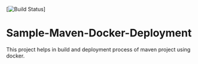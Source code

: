 [![Build Status](https://travis-ci.org/VV-MANOJ/Sample-Maven-Docker-Deployment.svg?branch=master)]

# Sample-Maven-Docker-Deployment
This project helps in build and deployment process of maven project using docker.

